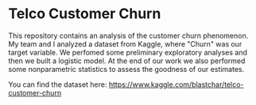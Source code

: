 # Telco Customer Churn
This repository contains an analysis of the customer churn phenomenon. My team and I analyzed a dataset from Kaggle, where "Churn" was our target variable. We perfomed some preliminary exploratory analyses and then we built a logistic model. At the end of our work we also performed some nonparametric statistics to assess the goodness of our estimates.

You can find the dataset here: https://www.kaggle.com/blastchar/telco-customer-churn
